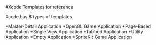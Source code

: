 #Xcode Templates for reference


Xcode has 8 types of templates

*Master-Detail Application
*OpenGL Game Application
*Page-Based Application
*Single View Application
*Tabbed Application
*Utility Application
*Empty Application
*SpriteKit Game Application
